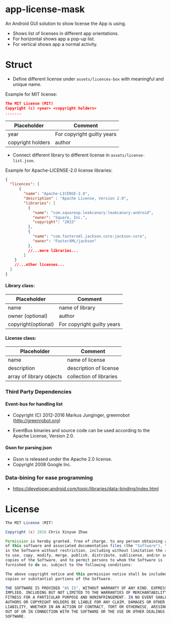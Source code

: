 # app-license-mask
An Android GUI solution to show license the App is using.

* Shows list of licenses in different app orientations.
* For horizontal shows app a pop-up list.
* For vertical shows app a normal activity.

# Struct

* Define different license under ```assets/licences-box``` with meaningful and unique name.

Example for MIT license:

```json
The MIT License (MIT)
Copyright (c) <year> <copyright holders>
.......
```

| Placeholder        | Comment |
| ------------- | -----|
| year     |  For copyright guilty years |
| copyright holders      |    author |


* Connect different library to different license in ```assets/license-list.json```.

Example for Apache-LICENSE-2.0 license libraries:

```json
{
  "licences": [
      {
        "name": "Apache-LICENSE-2.0",
        "description" : "Apache License, Version 2.0",
        "libraries": [
          {
            "name": "com.squareup.leakcanary:leakcanary-android",
            "owner": "Square, Inc.",
            "copyright": "2015"
          },
          {
            "name": "com.fasterxml.jackson.core:jackson-core",
            "owner": "FasterXML/jackson"
          },
          //...more libraries...
        ]
    }
    //...other licenses...
  ]
}
```
#### Library class:

| Placeholder        | Comment |
| ------------- | -----|
| name     |  name of library|
| owner (optional)     |    author |
| copyright(optional)      |    For copyright guilty years |

#### License class:

| Placeholder        | Comment |
| ------------- |-----|
| name     |  name of license|
| description     |  description of  license |
| array of library objects    |  collection of libraries |



### Third Party Dependencies

#### Event-bus for handling list

* Copyright (C) 2012-2016 Markus Junginger, greenrobot (http://greenrobot.org)

* EventBus binaries and source code can be used according to the Apache License, Version 2.0.

#### Gson for parsing json

*  Gson is released under the Apache 2.0 license.
*  Copyright 2008 Google Inc.

### Data-bining for ease programming

* https://developer.android.com/topic/libraries/data-binding/index.html

# License

```java
The MIT License (MIT)

Copyright (c) 2016 Chris Xinyue Zhao

Permission is hereby granted, free of charge, to any person obtaining a copy
of this software and associated documentation files (the "Software"), to deal
in the Software without restriction, including without limitation the rights
to use, copy, modify, merge, publish, distribute, sublicense, and/or sell
copies of the Software, and to permit persons to whom the Software is
furnished to do so, subject to the following conditions:

The above copyright notice and this permission notice shall be included in all
copies or substantial portions of the Software.

THE SOFTWARE IS PROVIDED "AS IS", WITHOUT WARRANTY OF ANY KIND, EXPRESS OR
IMPLIED, INCLUDING BUT NOT LIMITED TO THE WARRANTIES OF MERCHANTABILITY,
FITNESS FOR A PARTICULAR PURPOSE AND NONINFRINGEMENT. IN NO EVENT SHALL THE
AUTHORS OR COPYRIGHT HOLDERS BE LIABLE FOR ANY CLAIM, DAMAGES OR OTHER
LIABILITY, WHETHER IN AN ACTION OF CONTRACT, TORT OR OTHERWISE, ARISING FROM,
OUT OF OR IN CONNECTION WITH THE SOFTWARE OR THE USE OR OTHER DEALINGS IN THE
SOFTWARE.
```
